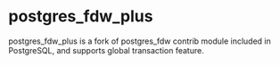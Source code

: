 # postgres_fdw_plus
postgres_fdw_plus is a fork of postgres_fdw contrib module included in PostgreSQL, and supports global transaction feature.
